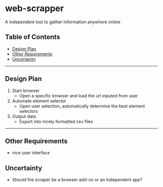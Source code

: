 # web-scrapper
A independent tool to gather information anywhere online

## Table of Contents
* [Design Plan](#design-plan)
* [Other Requirements](#other-requirements)
* [Uncertainty](#uncertainty)
___
## Design Plan <a name="design-plan"/>
1. Start browser
    * Open a specific browser and load the url inputed from user
2. Automate element selector
    * Upen user selection, automatically determine the best element selectors
3. Output data
    * Export into nicely formatted csv files

___
## Other Requirements <a name="other-requirements"/>
- nice user interface

## Uncertainty <a name="uncertainty"/>
- Should the scraper be a browser add-on or an independent app?
